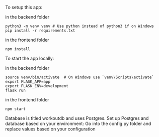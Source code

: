 To setup this app:

in the backend folder

```
python3 -m venv venv # Use python instead of python3 if on Windows
pip install -r requirements.txt
```

in the frontend folder

```
npm install
```

To start the app locally:

in the backend folder

```
source venv/bin/activate  # On Windows use `venv\Scripts\activate`
export FLASK_APP=app
export FLASK_ENV=development
flask run
```

in the frontend folder

```
npm start
```

Database is titled workoutdb and uses Postgres.
Set up Postgres and database based on your environment:
Go into the config.py folder and replace values based on your configuration
